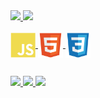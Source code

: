 <div>
  <a href="https.github.com/JhonnyHorta">
  <img height="180em" src="https://github-readme-stats.vercel.app/api?username=JhonnyHorta&show_icons=true&theme=dark&include_all_commits=true&count_private=true"/>
  <img height="180em" src="https://github-readme-stats.vercel.app/api/top-langs/?username=JhonnyHorta&layout=compact&langs_count=168&theme=dracula"/>
</div>
  
  <div style="display: inline_block"><br>
    <img align="center" alt="Horta-JS" heigth="30" width="40" src="https://raw.githubusercontent.com/devicons/devicon/master/icons/javascript/javascript-plain.svg"/>
    <img align="center" alt="Horta-JS" heigth="30" width="40" src="https://raw.githubusercontent.com/devicons/devicon/master/icons/html5/html5-original.svg"/>
    <img align="center" alt="Horta-JS" heigth="30" width="40" src="https://raw.githubusercontent.com/devicons/devicon/master/icons/css3/css3-original.svg"/>
  </div>
  
  ##
  
<div>
  <a href="mailto:jhol.horta@gmail.com"><img src="https://img.shields.io/badge/Gmail-D14836?style=for-the-badge&logo=gmail&logoColor=white" target="_blank"/>
  <a href="api.whatsapp.com/send?phone=5545999024026"><img src="https://img.shields.io/badge/WhatsApp-25D366?style=for-the-badge&logo=whatsapp&logoColor=white" target="_blank"/>
  <a href="https://www.linkedin.com/in/jhonny-horta-13b22b17b/" target="_blank"><img src="https://img.shields.io/badge/-LinkedIn-%23007785?style=for-the-badge&logo=linkedin&logoColor=white" target="_blank"></a>
</div>

